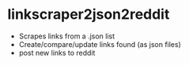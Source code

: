 # linkscraper2json2reddit
* Scrapes links from a .json list
* Create/compare/update links found (as json files)
* post new links to reddit
